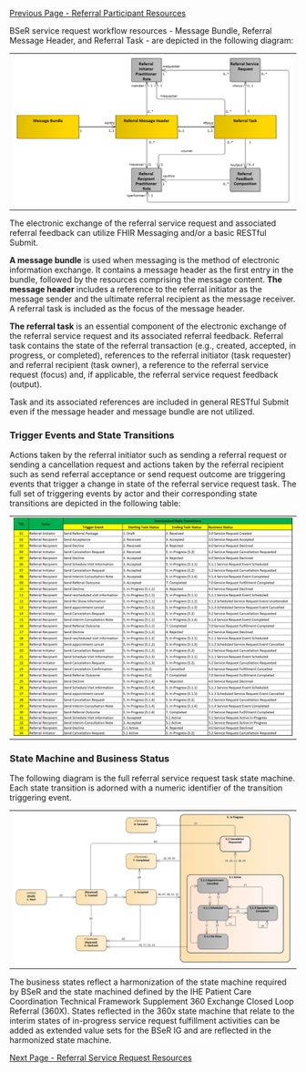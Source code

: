 [Previous Page - Referral Participant Resources](ReferralParticipantResources.html)

BSeR service request workflow resources - Message Bundle, Referral Message Header, and Referral Task - are depicted in the following diagram:

<table><tr><td><img src="Workflow Management  Resources.png" style="width:100%;"/></td></tr></table>

The electronic exchange of the referral service request and associated referral feedback can utilize FHIR Messaging and/or a basic RESTful Submit. 

**A message bundle** is used when messaging is the method of electronic information exchange. It contains a message header as the first entry in the bundle, followed by the resources comprising the message content. **The message header** includes a reference to the referral initiator as the message sender and the ultimate referral recipient as the message receiver. A referral task is included as the focus of the message header. 

**The referral task** is an essential component of the electronic exchange of the referral service request and its associated referral feedback. Referral task contains the state of the referral transaction (e.g., created, accepted, in progress, or completed), references to the referral initiator (task requester) and referral recipient (task owner), a reference to the referral service request (focus) and, if applicable, the referral service request feedback (output). 

Task and its associated references are included in general RESTful Submit even if the message header and message bundle are not utilized. 

### Trigger Events and State Transitions

Actions taken by the referral initiator such as sending a referral request or sending a cancellation request and actions taken by the referral recipient such as send referral acceptance or send request outcome are triggering events that trigger a change in state of the referral service request task. The full set of triggering events by actor and their corresponding state transitions are depicted in the following table:
<center>
<table><tr><td><img src="Harmonized State Transitions.png" style="width:100%;"/></td></tr></table></center>

### State Machine and Business Status

The following diagram is the full referral service request task state machine. Each state transition is adorned with a numeric identifier of the transition triggering event.  

<table><tr><td><img src="Task State Machine.png" style="width:100%;"/></td></tr></table>

The business states reflect a harmonization of the state machine required by BSeR and the state machined defined by the IHE Patient Care Coordination Technical Framework Supplement 360 Exchange Closed Loop Referral (360X). States reflected in the 360x state machine that relate to the interim states of in-progress service request fulfillment activities can be added as extended value sets for the BSeR IG and are reflected in the harmonized state machine.

[Next Page - Referral Service Request Resources](ReferralServiceRequestResources.html)